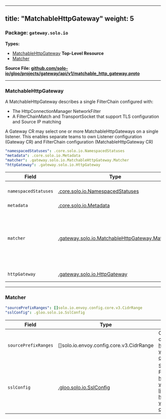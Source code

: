 
---
title: "MatchableHttpGateway"
weight: 5
---

<!-- Code generated by solo-kit. DO NOT EDIT. -->


### Package: `gateway.solo.io` 
**Types:**


- [MatchableHttpGateway](#matchablehttpgateway) **Top-Level Resource**
- [Matcher](#matcher)
  



**Source File: [github.com/solo-io/gloo/projects/gateway/api/v1/matchable_http_gateway.proto](https://github.com/solo-io/gloo/blob/main/projects/gateway/api/v1/matchable_http_gateway.proto)**





---
### MatchableHttpGateway

 
A MatchableHttpGateway describes a single FilterChain configured with:
- The HttpConnectionManager NetworkFilter
- A FilterChainMatch and TransportSocket that support TLS configuration and Source IP matching

A Gateway CR may select one or more MatchableHttpGateways on a single listener.
This enables separate teams to own Listener configuration (Gateway CR)
and FilterChain configuration (MatchableHttpGateway CR)

```yaml
"namespacedStatuses": .core.solo.io.NamespacedStatuses
"metadata": .core.solo.io.Metadata
"matcher": .gateway.solo.io.MatchableHttpGateway.Matcher
"httpGateway": .gateway.solo.io.HttpGateway

```

| Field | Type | Description |
| ----- | ---- | ----------- | 
| `namespacedStatuses` | [.core.solo.io.NamespacedStatuses](../../../../../../solo-kit/api/v1/status.proto.sk/#namespacedstatuses) | NamespacedStatuses indicates the validation status of this resource. NamespacedStatuses is read-only by clients, and set by gateway during validation. |
| `metadata` | [.core.solo.io.Metadata](../../../../../../solo-kit/api/v1/metadata.proto.sk/#metadata) | Metadata contains the object metadata for this resource. |
| `matcher` | [.gateway.solo.io.MatchableHttpGateway.Matcher](../matchable_http_gateway.proto.sk/#matcher) | Matcher creates a FilterChainMatch and TransportSocket for a FilterChain For each MatchableHttpGateway on a Gateway CR, the matcher must be unique. If there are any identical matchers, the Gateway will be rejected. An empty matcher will produce an empty FilterChainMatch (https://www.envoyproxy.io/docs/envoy/latest/api-v3/config/listener/v3/listener_components.proto#envoy-v3-api-msg-config-listener-v3-filterchainmatch) effectively matching all incoming connections. |
| `httpGateway` | [.gateway.solo.io.HttpGateway](../http_gateway.proto.sk/#httpgateway) | HttpGateway creates a FilterChain with an HttpConnectionManager. |




---
### Matcher



```yaml
"sourcePrefixRanges": []solo.io.envoy.config.core.v3.CidrRange
"sslConfig": .gloo.solo.io.SslConfig

```

| Field | Type | Description |
| ----- | ---- | ----------- | 
| `sourcePrefixRanges` | []solo.io.envoy.config.core.v3.CidrRange | CidrRange specifies an IP Address and a prefix length to construct the subnet mask for a CIDR range. See https://www.envoyproxy.io/docs/envoy/latest/api-v3/config/core/v3/address.proto#envoy-v3-api-msg-config-core-v3-cidrrange. |
| `sslConfig` | [.gloo.solo.io.SslConfig](../../../../gloo/api/v1/ssl/ssl.proto.sk/#sslconfig) | Ssl configuration applied to the FilterChain: - FilterChainMatch: https://www.envoyproxy.io/docs/envoy/latest/api-v3/config/listener/v3/listener_components.proto#config-listener-v3-filterchainmatch) - TransportSocket: https://www.envoyproxy.io/docs/envoy/latest/api-v3/config/core/v3/base.proto#envoy-v3-api-msg-config-core-v3-transportsocket. |





<!-- Start of HubSpot Embed Code -->
<script type="text/javascript" id="hs-script-loader" async defer src="//js.hs-scripts.com/5130874.js"></script>
<!-- End of HubSpot Embed Code -->
